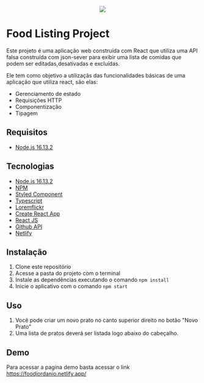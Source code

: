 <p  align="center">
   <img  src="https://i.ibb.co/SPGby68/jordanio.png"  />
</p>
<h1>Food Listing Project</h1>
<p>Este projeto é uma aplicação web construída com React que utiliza uma API falsa construída com json-sever para exibir uma lista de comidas que podem ser editadas,desativadas e excluídas.</p>
<p>Ele tem como objetivo a utilizaçãs das funcionalidades básicas de uma aplicação que utiliza react, são elas:</p>
<ul>
    <li>Gerenciamento de estado</li>
    <li>Requisições HTTP</li>
    <li>Componentização</li>
    <li>Tipagem</li>
</ul>

<h2>Requisitos</h2>
<ul>
   <li><a href="https://nodejs.org/de/blog/release/v16.13.2/">Node.js 16.13.2</a></li>
</ul>
<h2>Tecnologias</h2>
<ul>
   <li><a href="https://nodejs.org/de/blog/release/v16.13.2/">Node.js 16.13.2</a></li>
   <li><a href="https://www.npmjs.com/">NPM</a></li>
   <li><a href="https://styled-components.com/">Styled Component</a></li>
   <li><a href="https://www.typescriptlang.org/">Typescript</a></li>
   <li><a href="https://loremflickr.com/">Loremflickr</a></li>
   <li><a href="https://create-react-app.dev/">Create React App</a></li>
   <li><a href="https://pt-br.reactjs.org/">React JS</a></li>
   <li><a href="https://docs.github.com/pt/rest">Github API</a></li>
   <li><a href="https://www.netlify.com/">Netlify</a></li>
</ul>
<h2>Instalação</h2>
<ol>
   <li>Clone este repositório</li>
   <li>Acesse a pasta do projeto com o terminal</li>
   <li>Instale as dependências executando o comando <code>npm install</code></li>
   <li>Inicie o aplicativo com o comando <code>npm start</code></li>
</ol>
<h2>Uso</h2>
<ol>
   <li>Você pode criar um novo prato no canto superior direito no botão "Novo Prato"</li>
   <li>Uma lista de pratos deverá ser listada logo abaixo do cabeçalho.</li>
</ol>
<h2>Demo</h2>
<p>Para acessar a pagina demo basta acessar o link <a href="https://foodjordanio.netlify.app/">https://foodjordanio.netlify.app/</a></p>
